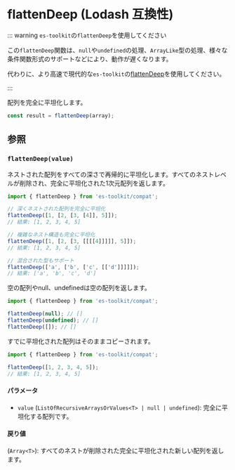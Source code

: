 # flattenDeep (Lodash 互換性)

::: warning `es-toolkit`の`flattenDeep`を使用してください

この`flattenDeep`関数は、`null`や`undefined`の処理、`ArrayLike`型の処理、様々な条件関数形式のサポートなどにより、動作が遅くなります。

代わりに、より高速で現代的な`es-toolkit`の[flattenDeep](../../array/flattenDeep.md)を使用してください。

:::

配列を完全に平坦化します。

```typescript
const result = flattenDeep(array);
```

## 参照

### `flattenDeep(value)`

ネストされた配列をすべての深さで再帰的に平坦化します。すべてのネストレベルが削除され、完全に平坦化された1次元配列を返します。

```typescript
import { flattenDeep } from 'es-toolkit/compat';

// 深くネストされた配列を完全に平坦化
flattenDeep([1, [2, [3, [4]], 5]]);
// 結果: [1, 2, 3, 4, 5]

// 複雑なネスト構造も完全に平坦化
flattenDeep([1, [2, [3, [[[[4]]]]], 5]]);
// 結果: [1, 2, 3, 4, 5]

// 混合された型もサポート
flattenDeep(['a', ['b', ['c', [['d']]]]]);
// 結果: ['a', 'b', 'c', 'd']
```

空の配列やnull、undefinedは空の配列を返します。

```typescript
import { flattenDeep } from 'es-toolkit/compat';

flattenDeep(null); // []
flattenDeep(undefined); // []
flattenDeep([]); // []
```

すでに平坦化された配列はそのままコピーされます。

```typescript
import { flattenDeep } from 'es-toolkit/compat';

flattenDeep([1, 2, 3, 4, 5]);
// 結果: [1, 2, 3, 4, 5]
```

#### パラメータ

- `value` (`ListOfRecursiveArraysOrValues<T> | null | undefined`): 完全に平坦化する配列です。

#### 戻り値

(`Array<T>`): すべてのネストが削除された完全に平坦化された新しい配列を返します。
